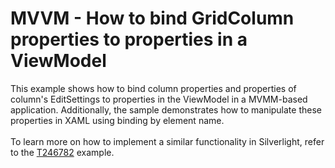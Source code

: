 # MVVM - How to bind GridColumn properties to properties in a ViewModel


<p>This example shows how to bind column properties and properties of column's EditSettings to properties in the ViewModel in a MVMM-based application. Additionally, the sample demonstrates how to manipulate these properties in XAML using binding by element name.<br /><br />To learn more on how to implement a similar functionality in Silverlight, refer to the <a href="https://www.devexpress.com/Support/Center/p/T246782">T246782</a> example.</p>

<br/>


